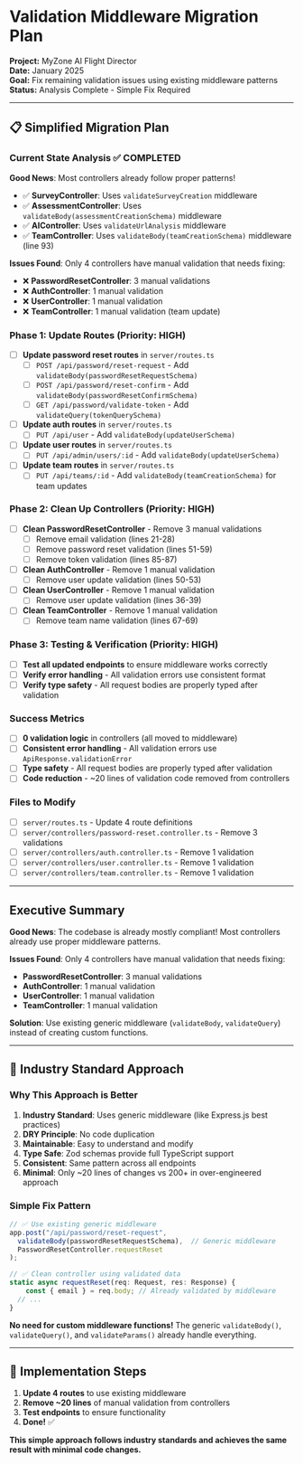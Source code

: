 # Validation Middleware Migration Plan

**Project:** MyZone AI Flight Director  
**Date:** January 2025  
**Goal:** Fix remaining validation issues using existing middleware patterns  
**Status:** Analysis Complete - Simple Fix Required

---

## 📋 **Simplified Migration Plan**

### **Current State Analysis** ✅ **COMPLETED**

**Good News**: Most controllers already follow proper patterns!
- ✅ **SurveyController**: Uses `validateSurveyCreation` middleware
- ✅ **AssessmentController**: Uses `validateBody(assessmentCreationSchema)` middleware  
- ✅ **AIController**: Uses `validateUrlAnalysis` middleware
- ✅ **TeamController**: Uses `validateBody(teamCreationSchema)` middleware (line 93)

**Issues Found**: Only 4 controllers have manual validation that needs fixing:
- ❌ **PasswordResetController**: 3 manual validations
- ❌ **AuthController**: 1 manual validation  
- ❌ **UserController**: 1 manual validation
- ❌ **TeamController**: 1 manual validation (team update)

### **Phase 1: Update Routes** (Priority: HIGH)
- [ ] **Update password reset routes** in `server/routes.ts`
  - [ ] `POST /api/password/reset-request` - Add `validateBody(passwordResetRequestSchema)`
  - [ ] `POST /api/password/reset-confirm` - Add `validateBody(passwordResetConfirmSchema)`
  - [ ] `GET /api/password/validate-token` - Add `validateQuery(tokenQuerySchema)`
- [ ] **Update auth routes** in `server/routes.ts`
  - [ ] `PUT /api/user` - Add `validateBody(updateUserSchema)`
- [ ] **Update user routes** in `server/routes.ts`
  - [ ] `PUT /api/admin/users/:id` - Add `validateBody(updateUserSchema)`
- [ ] **Update team routes** in `server/routes.ts`
  - [ ] `PUT /api/teams/:id` - Add `validateBody(teamCreationSchema)` for team updates

### **Phase 2: Clean Up Controllers** (Priority: HIGH)
- [ ] **Clean PasswordResetController** - Remove 3 manual validations
  - [ ] Remove email validation (lines 21-28)
  - [ ] Remove password reset validation (lines 51-59)
  - [ ] Remove token validation (lines 85-87)
- [ ] **Clean AuthController** - Remove 1 manual validation
  - [ ] Remove user update validation (lines 50-53)
- [ ] **Clean UserController** - Remove 1 manual validation
  - [ ] Remove user update validation (lines 36-39)
- [ ] **Clean TeamController** - Remove 1 manual validation
  - [ ] Remove team name validation (lines 67-69)

### **Phase 3: Testing & Verification** (Priority: HIGH)
- [ ] **Test all updated endpoints** to ensure middleware works correctly
- [ ] **Verify error handling** - All validation errors use consistent format
- [ ] **Verify type safety** - All request bodies are properly typed after validation

### **Success Metrics**
- [ ] **0 validation logic** in controllers (all moved to middleware)
- [ ] **Consistent error handling** - All validation errors use `ApiResponse.validationError`
- [ ] **Type safety** - All request bodies are properly typed after validation
- [ ] **Code reduction** - ~20 lines of validation code removed from controllers

### **Files to Modify**
- [ ] `server/routes.ts` - Update 4 route definitions
- [ ] `server/controllers/password-reset.controller.ts` - Remove 3 validations
- [ ] `server/controllers/auth.controller.ts` - Remove 1 validation
- [ ] `server/controllers/user.controller.ts` - Remove 1 validation  
- [ ] `server/controllers/team.controller.ts` - Remove 1 validation

---

## Executive Summary

**Good News**: The codebase is already mostly compliant! Most controllers already use proper middleware patterns.

**Issues Found**: Only 4 controllers have manual validation that needs fixing:
- **PasswordResetController**: 3 manual validations
- **AuthController**: 1 manual validation  
- **UserController**: 1 manual validation
- **TeamController**: 1 manual validation

**Solution**: Use existing generic middleware (`validateBody`, `validateQuery`) instead of creating custom functions.

---

## 🎯 **Industry Standard Approach**

### **Why This Approach is Better**

1. **Industry Standard**: Uses generic middleware (like Express.js best practices)
2. **DRY Principle**: No code duplication
3. **Maintainable**: Easy to understand and modify
4. **Type Safe**: Zod schemas provide full TypeScript support
5. **Consistent**: Same pattern across all endpoints
6. **Minimal**: Only ~20 lines of changes vs 200+ in over-engineered approach

### **Simple Fix Pattern**

```typescript
// ✅ Use existing generic middleware
app.post("/api/password/reset-request", 
  validateBody(passwordResetRequestSchema),  // Generic middleware
  PasswordResetController.requestReset
);

// ✅ Clean controller using validated data
static async requestReset(req: Request, res: Response) {
    const { email } = req.body; // Already validated by middleware
  // ...
}
```

**No need for custom middleware functions!** The generic `validateBody()`, `validateQuery()`, and `validateParams()` already handle everything.

---

## 📝 **Implementation Steps**

1. **Update 4 routes** to use existing middleware
2. **Remove ~20 lines** of manual validation from controllers  
3. **Test endpoints** to ensure functionality
4. **Done!** ✅

**This simple approach follows industry standards and achieves the same result with minimal code changes.**